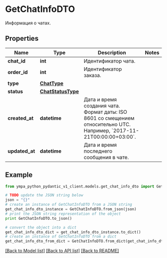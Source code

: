 # GetChatInfoDTO

Информация о чатах.

## Properties
Name | Type | Description | Notes
------------ | ------------- | ------------- | -------------
**chat_id** | **int** | Идентификатор чата. | 
**order_id** | **int** | Идентификатор заказа. | 
**type** | [**ChatType**](ChatType.md) |  | 
**status** | [**ChatStatusType**](ChatStatusType.md) |  | 
**created_at** | **datetime** | Дата и время создания чата.  Формат даты: ISO 8601 со смещением относительно UTC. Например, &#x60;2017-11-21T00:00:00+03:00&#x60;.  | 
**updated_at** | **datetime** | Дата и время последнего сообщения в чате. | 

## Example

```python
from ympa_python_pydantic_v1_client.models.get_chat_info_dto import GetChatInfoDTO

# TODO update the JSON string below
json = "{}"
# create an instance of GetChatInfoDTO from a JSON string
get_chat_info_dto_instance = GetChatInfoDTO.from_json(json)
# print the JSON string representation of the object
print GetChatInfoDTO.to_json()

# convert the object into a dict
get_chat_info_dto_dict = get_chat_info_dto_instance.to_dict()
# create an instance of GetChatInfoDTO from a dict
get_chat_info_dto_from_dict = GetChatInfoDTO.from_dict(get_chat_info_dto_dict)
```
[[Back to Model list]](../README.md#documentation-for-models) [[Back to API list]](../README.md#documentation-for-api-endpoints) [[Back to README]](../README.md)


